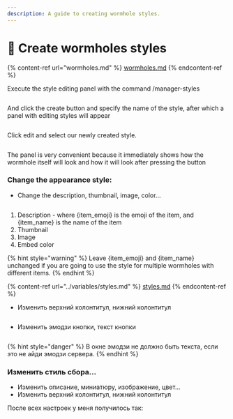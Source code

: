 ```yaml
---
description: A guide to creating wormhole styles.
---
```


# 🎨 Create wormholes styles

{% content-ref url="wormholes.md" %}
[wormholes.md](wormholes.md)
{% endcontent-ref %}

Execute the style editing panel with the command /manager-styles

<figure><img src="../.gitbook/assets/изображение_2022-10-06_115129304.png" alt=""><figcaption></figcaption></figure>

And click the create button and specify the name of the style, after which a panel with editing styles will appear

<figure><img src="../.gitbook/assets/изображение_2022-10-06_115343476.png" alt=""><figcaption></figcaption></figure>

Click edit and select our newly created style.

<figure><img src="../.gitbook/assets/изображение_2022-10-06_115517752.png" alt=""><figcaption></figcaption></figure>

The panel is very convenient because it immediately shows how the wormhole itself will look and how it will look after pressing the button

### Change the appearance style:

* Change the description, thumbnail, image, color...

<figure><img src="../.gitbook/assets/изображение_2022-10-06_115905859.png" alt=""><figcaption></figcaption></figure>

1. Description - where {item\_emoji} is the emoji of the item, and {item\_name} is the name of the item
2. Thumbnail
3. Image
4. Embed color

{% hint style="warning" %}
Leave {item\_emoji} and {item\_name} unchanged if you are going to use the style for multiple wormholes with different items.
{% endhint %}

{% content-ref url="../variables/styles.md" %}
[styles.md](../variables/styles.md)
{% endcontent-ref %}



* Изменить верхний колонтитул, нижний колонтитул

<figure><img src="../.gitbook/assets/изображение_2022-10-06_120343560.png" alt=""><figcaption></figcaption></figure>

* Изменить эмодзи кнопки, текст кнопки

<figure><img src="../.gitbook/assets/изображение_2022-10-06_120447122.png" alt=""><figcaption></figcaption></figure>

{% hint style="danger" %}
В окне эмодзи не должно быть текста, если это не айди эмодзи сервера.
{% endhint %}

### Изменить стиль сбора...

* Изменить описание, миниатюру, изображение, цвет...
* Изменить верхний колонтитул, нижний колонтитул

После всех настроек у меня получилось так:

<figure><img src="../.gitbook/assets/изображение_2022-10-06_123241580.png" alt=""><figcaption></figcaption></figure>
